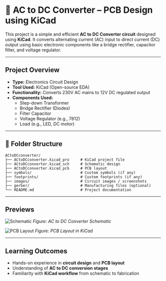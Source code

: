 # 🔌 AC to DC Converter – PCB Design using KiCad

This project is a simple and efficient **AC to DC Converter circuit** designed using **KiCad**. It converts alternating current (AC) input to direct current (DC) output using basic electronic components like a bridge rectifier, capacitor filter, and voltage regulator.

---

##  Project Overview

- **Type:** Electronics Circuit Design
- **Tool Used:** KiCad (Open-source EDA)
- **Functionality:** Converts 230V AC mains to 12V DC regulated output
- **Components Used:**
  - Step-down Transformer
  - Bridge Rectifier (Diodes)
  - Filter Capacitor
  - Voltage Regulator (e.g., 7812)
  - Load (e.g., LED, DC motor)

---

## 📁 Folder Structure

```
ACtoDCconverter/
├── ACtoDCconverter.kicad_pro     # KiCad project file
├── ACtoDCconverter.kicad_sch     # Schematic design
├── ACtoDCconverter.kicad_pcb     # PCB layout
├── symbols/                      # Custom symbols (if any)
├── footprints/                   # Custom footprints (if any)
├── images/                       # Circuit images / screenshots
├── gerber/                       # Manufacturing files (optional)
└── README.md                     # Project documentation
```

---

##  Previews

![Schematic](images/schematic)
*Figure: AC to DC Converter Schematic*

![PCB Layout](images/pcb_layout)
*Figure: PCB Layout in KiCad*

---

##  Learning Outcomes

- Hands-on experience in **circuit design** and **PCB layout**
- Understanding of **AC to DC conversion stages**
- Familiarity with **KiCad workflow** from schematic to fabrication

